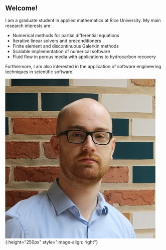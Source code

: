 ## Welcome!

I am a graduate student in applied mathematics at Rice University.
My main research interests are:

* Numerical methods for partial differential equations
* Iterative linear solvers and preconditioners
* Finite element and discontinuous Galerkin methods
* Scalable implementation of numerical software
* Fluid flow in porous media with applications to hydrocarbon recovery

Furthermore, I am also interested in the application of software engineering techniques in scientific software.

![portrait](../thiele2.jpg){:height="250px" style="image-align: right"}
